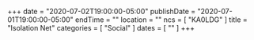 +++
date = "2020-07-02T19:00:00-05:00"
publishDate = "2020-07-01T19:00:00-05:00"
endTime = ""
location = ""
ncs = [ "KA0LDG" ]
title = "Isolation Net"
categories = [ "Social" ]
dates = [ "" ]
+++
